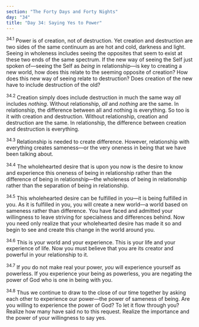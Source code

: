 ```yaml
---
section: "The Forty Days and Forty Nights"
day: "34"
title: "Day 34: Saying Yes to Power"
---
```


<sup>34.1</sup> Power is of creation, not of destruction. Yet creation
and destruction are two sides of the same continuum as are hot and cold,
darkness and light. Seeing in wholeness includes seeing the opposites
that seem to exist at these two ends of the same spectrum. If the new
way of seeing the Self just spoken of—seeing the Self as *being* in
relationship—is key to creating a new world, how does this relate to the
seeming opposite of creation? How does this new way of seeing relate to
destruction? Does creation of the new have to include destruction of the
old? 

<sup>34.2</sup> Creation simply does include destruction in much the
same way *all* includes *nothing*. Without relationship, *all* and
*nothing* are the same. In relationship, the difference between all and
nothing is everything. So too is it with creation and destruction.
Without relationship, creation and destruction are the same. In
relationship, the difference between creation and destruction is
everything.

<sup>34.3</sup> Relationship is needed to create difference. However,
relationship with everything creates sameness—or the very oneness in
being that we have been talking about. 

<sup>34.4</sup> The wholehearted desire that is upon you now is the
desire to know and experience this oneness of being in relationship
rather than the difference of being in relationship—the wholeness of
being in relationship rather than the separation of being in
relationship. 

<sup>34.5</sup> This wholehearted desire can be fulfilled in you—it is
being fulfilled in you. As it is fulfilled in you, you will create a new
world—a world based on sameness rather than difference. You have faced
and admitted your willingness to leave striving for specialness and
differences behind. Now you need only realize that your wholehearted
desire has made it so and begin to see and create this change in the
world around you. 

<sup>34.6</sup> This is your world and your experience. This is your
life and your experience of life. Now you must believe that you are its
creator and powerful in your relationship to it. 

<sup>34.7</sup> If *you* do not make real your power, *you* will
experience yourself as powerless. If you experience your being as
powerless, you are negating the power of God who is one in being with
you. 

<sup>34.8</sup> Thus we continue to draw to the close of our time
together by asking each other to experience our power—the power of
sameness of being. Are you willing to experience the power of God? To
let it flow through you? Realize how many have said no to this request.
Realize the importance and the power of your willingness to say yes.

